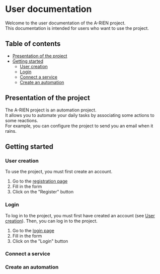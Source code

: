 <!-- omit in toc -->
# User documentation

Welcome to the user documentation of the A-RIEN project.  
This documentation is intended for users who want to use the project.

<!-- omit in toc -->
## Table of contents

- [Presentation of the project](#presentation-of-the-project)
- [Getting started](#getting-started)
  - [User creation](#user-creation)
  - [Login](#login)
  - [Connect a service](#connect-a-service)
  - [Create an automation](#create-an-automation)

## Presentation of the project

The A-RIEN project is an automation project.  
It allows you to automate your daily tasks by associating some actions to some reactions.  
For example, you can configure the project to send you an email when it rains.  

## Getting started

### User creation

To use the project, you must first create an account.

1. Go to the [registration page](http://localhost:3000/register)
2. Fill in the form
3. Click on the "Register" button

### Login

To log in to the project, you must first have created an account (see [User creation](#user-creation)).
Then, you can log in to the project.

1. Go to the [login page](http://localhost:3000/login)
2. Fill in the form
3. Click on the "Login" button

### Connect a service

### Create an automation
